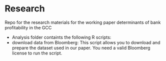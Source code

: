 # Research
 Repo for the research materials for the working paper determinants of bank profitability in the GCC
* Analysis folder containts the following R scripts:
 * download data from Bloomberg: This script allows you to download and prepare the dataset used in our paper. You need a valid Bloomberg license to run the script. 


